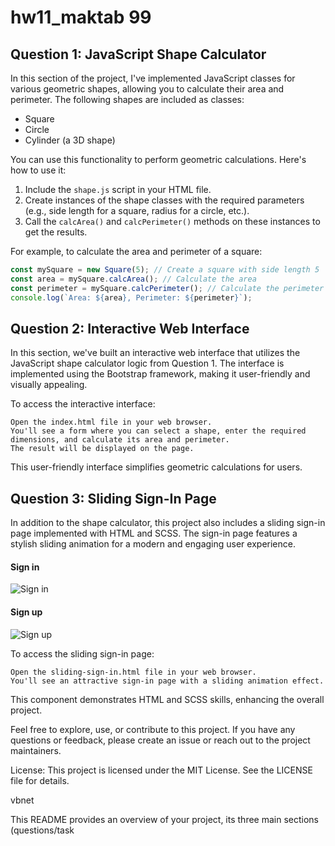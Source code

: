# hw11_maktab 99

## Question 1: JavaScript Shape Calculator

In this section of the project, I've implemented JavaScript classes for various geometric shapes, allowing you to calculate their area and perimeter. The following shapes are included as classes:

- Square
- Circle
- Cylinder (a 3D shape)

You can use this functionality to perform geometric calculations. Here's how to use it:

1. Include the `shape.js` script in your HTML file.
2. Create instances of the shape classes with the required parameters (e.g., side length for a square, radius for a circle, etc.).
3. Call the `calcArea()` and `calcPerimeter()` methods on these instances to get the results.

For example, to calculate the area and perimeter of a square:

```javascript
const mySquare = new Square(5); // Create a square with side length 5
const area = mySquare.calcArea(); // Calculate the area
const perimeter = mySquare.calcPerimeter(); // Calculate the perimeter
console.log(`Area: ${area}, Perimeter: ${perimeter}`);
```

## Question 2: Interactive Web Interface

In this section, we've built an interactive web interface that utilizes the JavaScript shape calculator logic from Question 1. The interface is implemented using the Bootstrap framework, making it user-friendly and visually appealing.

To access the interactive interface:

    Open the index.html file in your web browser.
    You'll see a form where you can select a shape, enter the required dimensions, and calculate its area and perimeter.
    The result will be displayed on the page.

This user-friendly interface simplifies geometric calculations for users.

## Question 3: Sliding Sign-In Page

In addition to the shape calculator, this project also includes a sliding sign-in page implemented with HTML and SCSS. The sign-in page features a stylish sliding animation for a modern and engaging user experience.

#### Sign in
![Sign in](https://github.com/GhazalBasalighe/hw09_maktab99/assets/127536254/bf073aab-1799-4fa3-bb53-25f449815735)

#### Sign up
![Sign up](https://github.com/GhazalBasalighe/hw09_maktab99/assets/127536254/9b003d20-221e-4a0a-adae-3a19e00bdbef)

To access the sliding sign-in page:

    Open the sliding-sign-in.html file in your web browser.
    You'll see an attractive sign-in page with a sliding animation effect.

This component demonstrates HTML and SCSS skills, enhancing the overall project.

Feel free to explore, use, or contribute to this project. If you have any questions or feedback, please create an issue or reach out to the project maintainers.

License: This project is licensed under the MIT License. See the LICENSE file for details.

vbnet


This README provides an overview of your project, its three main sections (questions/task
